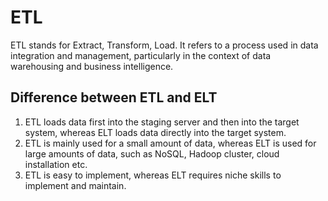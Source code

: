 # ETL
ETL stands for Extract, Transform, Load. It refers to a process used in data integration and management, particularly in the context of data warehousing and business intelligence.

## Difference between ETL and ELT
1. ETL loads data first into the staging server and then into the target system, whereas ELT loads data directly into the target system.
2. ETL is mainly used for a small amount of data, whereas ELT is used for large amounts of data, such as NoSQL, Hadoop cluster, cloud installation etc.
3. ETL is easy to implement, whereas ELT requires niche skills to implement and maintain.
<!--stackedit_data:
eyJoaXN0b3J5IjpbLTE5OTA3NDM0OTAsLTQ2NzcxMjY2NCwtMj
k0ODM5NDY3LDczMDk5ODExNl19
-->